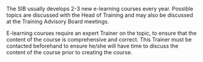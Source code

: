 The SIB usually develops 2-3 new e-learning courses every year. Possible topics are discussed with the Head of Training and may also be discussed at the Training Advisory Board meetings. 

E-learning courses require an expert Trainer on the topic, to ensure that the content of the course is comprehensive and correct. This Trainer must be contacted beforehand to ensure he/she will have time to discuss the content of the course prior to creating the course.
